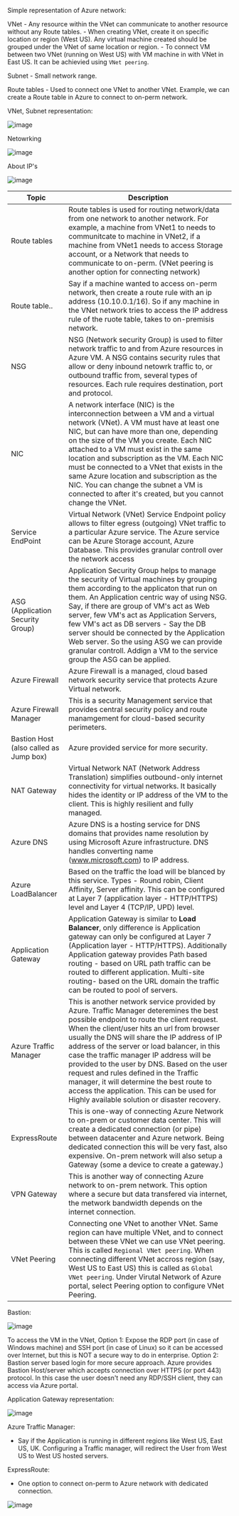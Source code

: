 
Simple representation of Azure network:

VNet - Any resource within the VNet can communicate to another resource without any Route tables.
     - When creating VNet, create it on specific location or region (West US). Any virtual machine created should be grouped under the VNet of same location or region.
     - To connect VM between two VNet (running on West US) with VM machine in with VNet in East US. It can be achievied using `VNet peering`.

Subnet - Small network range.

Route tables - Used to connect one VNet to another VNet. Example, we can create a Route table in Azure to connect to on-perm network.

VNet, Subnet representation:

![image](https://user-images.githubusercontent.com/6425536/143666662-44f0eaa5-a9c1-4e02-bec7-3eab0a4a6ef1.png)


Netowrking

![image](https://user-images.githubusercontent.com/6425536/143671160-cef78c58-9d3a-42c5-a9b6-7940e60096a8.png)

About IP's

![image](https://user-images.githubusercontent.com/6425536/143671467-95a02c83-5979-4815-ae8d-5ff2bea2443a.png)


| Topic | Description |
| ------ | ------- | 
| Route tables | Route tables is used for routing network/data from one network to another network. For example, a machine from VNet1 to needs to communitcate to machine in VNet2, if a machine from VNet1 needs to access Storage account, or a Network that needs to communicate to on-perm. (VNet peering is another option for connecting network)|
| Route table.. | Say if a machine wanted to access on-perm network, then create a route rule with an ip address (10.10.0.1/16). So if any machine in the VNet network tries to access the IP address rule of the ruote table, takes to on-premisis network. | 
| NSG | NSG (Network security Group) is used to filter network traffic to and from Azure resources in Azure VM. A NSG contains security rules that allow or deny inbound netowrk traffic to, or outbound traffic from, several types of resources. Each rule requires destination, port and protocol. | 
| NIC | A network interface (NIC) is the interconnection between a VM and a virtual network (VNet). A VM must have at least one NIC, but can have more than one, depending on the size of the VM you create. Each NIC attached to a VM must exist in the same location and subscription as the VM. Each NIC must be connected to a VNet that exists in the same Azure location and subscription as the NIC. You can change the subnet a VM is connected to after it's created, but you cannot change the VNet.|
| Service EndPoint | Virtual Network (VNet) Service Endpoint policy allows to filter egress (outgoing) VNet traffic to a particular Azure service. The Azure service can be Azure Storage account, Azure Database. This provides granular controll over the network access |
| ASG (Application Security Group) | Application Security Group helps to manage the security of Virtual machines by grouping them according to the applicaton that run on them. An Application centric way of using NSG. Say, if there are group of VM's act as Web server, few VM's act as Application Servers, few VM's act as DB servers - Say the DB server should be connected by the Application Web server. So the using ASG we can provide granular controll. Addign a VM to the service group the ASG can be applied.|
| Azure Firewall| Azure Firewall is a managed, cloud based network security service that protects Azure Virtual network.|
| Azure Firewall Manager | This is a security Management service that provides central security policy and route manamgement for cloud-based security perimeters. |
| Bastion Host (also called as Jump box) | Azure provided service for more security. |
| NAT Gateway | Virtual Network NAT (Network Address Translation) simplifies outbound-only internet connectivity for virtual networks. It basically hides the identity or IP address of the VM to the client. This is highly resilient and fully managed. |
| Azure DNS | Azure DNS is a hosting service for DNS domains that provides name resolution by using Microsoft Azure infrastructure. DNS handles converting name (www.microsoft.com) to IP address. |
| Azure LoadBalancer | Based on the traffic the load will be blanced by this service. Types - Round robin, Client Affinity, Server affinity. This can be configured at Layer 7 (application layer - HTTP/HTTPS) level and Layer 4 (TCP/IP, UPD) level.| 
| Application Gateway| Application Gateway is similar to **Load Balancer**, only difference is Application gateway can only be configured at Layer 7 (Application layer - HTTP/HTTPS). Additionally Application gateway provides Path based routing - based on URL path traffic can be routed to different application. Multi-site routing- based on the URL domain the traffic can be routed to pool of servers. | 
| Azure Traffic Manager | This is another network service provided by Azure. Traffic Manager deteremines the best possible endpoint to route the client request. When the client/user hits an url from browser usually the DNS will share the IP address of IP address of the server or load balancer, in this case the traffic manager IP address will be provided to the user by DNS. Based on the user request and rules defined in the Traffic manager, it will determine the best route to access the application. This can be used for Highly available solution or disaster recovery. |
| ExpressRoute | This is one-way of connecting Azure Network to on-prem or customer data center. This will create a dedicated connection (or pipe) between datacenter and Azure network. Being dedicated connection this will be very fast, also expensive. On-prem network will also setup a Gateway (some a device to create a gateway.) |
| VPN Gateway | This is another way of connecting Azure network to on-prem network. This option where a secure but data transfered via internet, the metwork bandwidth depends on the internet connection.  |
| VNet Peering | Connecting one VNet to another VNet. Same region can have multiple VNet, and to connect between these VNet we can use VNet peering. This is called `Regional VNet peering`. When connecting different VNet accross region (say, West US to East US) this is called as `Global VNet peering`. Under Virutal Network of Azure portal, select Peering option to configure VNet Peering. |

Bastion:

![image](https://user-images.githubusercontent.com/6425536/143797522-18bf629e-5517-4523-b24d-07cd1424c8ae.png)

To access the VM in the VNet,
   Option 1: Expose the RDP port (in case of Windows machine) and SSH port (in case of Linux) so it can be accessed over Internet, but this is NOT a secure way to do in enterprise.
   Option 2: Bastion server based login for more secure approach. Azure provides Bastion Host/server which accepts connection over HTTPS (or port 443) protocol. In this case the user doesn't need any RDP/SSH client, they can access via Azure portal.
   
Application Gateway representation:

![image](https://user-images.githubusercontent.com/6425536/143800123-ae6429d7-2620-4e19-80c3-2da5e97c4f92.png)

Azure Traffic Manager:
   - Say if the Application is running in different regions like West US, East US, UK. Configuring a Traffic manager, will redirect the User from West US to West US hosted servers.

ExpressRoute:
   - One option to connect on-perm to Azure network with dedicated connection.   
   
   ![image](https://user-images.githubusercontent.com/6425536/143802687-27db65c9-b88c-49ca-a2d7-381f6e915293.png)

